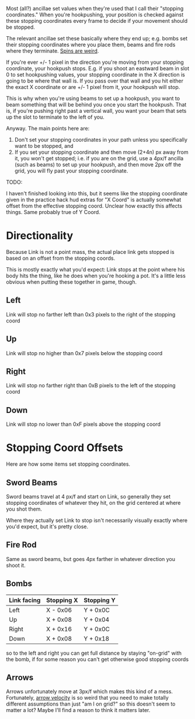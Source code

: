 Most (all?) ancillae set values when they're used that I call their "stopping coordinates." When you're hookpushing, your position is checked against these stopping coordinates every frame to decide if your movement should be stopped.

The relevant ancillae set these basically where they end up; e.g. bombs set their stopping coordinates where you place them, beams and fire rods where they terminate. [Spins are weird](spin_duration.md).

If you're ever +/- 1 pixel in the direction you're moving from your stopping coordinate, your hookpush stops. E.g. if you shoot an eastward beam in slot 0 to set hookpushing values, your stopping coordinate in the X direction is going to be where that wall is. If you pass over that wall and you hit either the exact X coordinate or are +/- 1 pixel from it, your hookpush will stop.

This is why when you're using beams to set up a hookpush, you want to beam something that will be behind you once you start the hookpush. That is, if you're pushing right past a vertical wall, you want your beam that sets up the slot to terminate to the left of you.


Anyway. The main points here are: 

1. Don't set your stopping coordinates in your path unless you specifically want to be stopped, and
2. If you set your stopping coordinate and then move (2+4n) px away from it, you won't get stopped; i.e. if you are on the grid, use a 4px/f ancilla (such as beams) to set up your hookpush, and then move 2px off the grid, you will fly past your stopping coordinate.


TODO: 

I haven't finished looking into this, but it seems like the stopping coordinate given in the practice hack hud extras for "X Coord" is actually somewhat offset from the effective stopping coord. Unclear how exactly this affects things. Same probably true of Y Coord.

# Directionality

Because Link is not a point mass, the actual place link gets stopped is based on an offset from the stopping coords.

This is mostly exactly what you'd expect: Link stops at the point where his body hits the thing, like he does when you're hooking a pot. It's a little less obvious when putting these together in game, though.

## Left

Link will stop no farther left than 0x3 pixels to the right of the stopping coord

## Up

Link will stop no higher than 0x7 pixels below the stopping coord

## Right

Link will stop no farther right than 0xB pixels to the left of the stopping coord


## Down

Link will stop no lower than 0xF pixels above the stopping coord


# Stopping Coord Offsets

Here are how some items set stopping coordinates.

## Sword Beams

Sword beams travel at 4 px/f and start on Link, so generally they set stopping coordinates of whatever they hit, on the grid centered at where you shot them.

Where they actually set Link to stop isn't necessarily visually exactly where you'd expect, but it's pretty close.

## Fire Rod

Same as sword beams, but goes 4px farther in whatever direction you shoot it.

## Bombs

| Link facing | Stopping X | Stopping Y |
| ----------- | ---------- | ---------- | 
| Left        | X - 0x06   | Y + 0x0C   |
| Up          | X + 0x08   | Y + 0x04   |
| Right       | X + 0x16   | Y + 0x0C   |
| Down        | X + 0x08   | Y + 0x18   |

so to the left and right you can get full distance by staying "on-grid" with the bomb, if for some reason you can't get otherwise good stopping coords

## Arrows

Arrows unfortunately move at 3px/f which makes this kind of a mess. Fortunately, [arrow velocity](arrows.md) is so weird that you need to make totally different assumptions than just "am I on grid?" so this doesn't seem to matter a lot? Maybe I'll find a reason to think it matters later.
